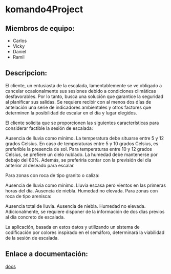 # komando4Project
## Miembros de equipo:
- Carlos
- Vicky
- Daniel
- Ramil
## Descripcion:
El cliente, un entusiasta de la escalada, lamentablemente se ve obligado a cancelar ocasionalmente sus sesiones debido a condiciones climáticas desfavorables. Por lo tanto, busca una solución que garantice la seguridad al planificar sus salidas. Se requiere recibir con al menos dos días de antelación una serie de indicadores ambientales y otros factores que determinen la posibilidad de escalar en el día y lugar elegidos.

El cliente solicita que se proporcionen las siguientes características para considerar factible la sesión de escalada:

Ausencia de lluvia como mínimo.
La temperatura debe situarse entre 5 y 12 grados Celsius.
En caso de temperaturas entre 5 y 10 grados Celsius, es preferible la presencia de sol.
Para temperaturas entre 10 y 12 grados Celsius, se prefiere un cielo nublado.
La humedad debe mantenerse por debajo del 60%.
Además, se preferiría contar con la previsión del día anterior al deseado para escalar.

Para zonas con roca de tipo granito o caliza:

Ausencia de lluvia como mínimo.
Lluvia escasa pero vientos en las primeras horas del día.
Ausencia de niebla.
Humedad no elevada.
Para zonas con roca de tipo arenisca:

Ausencia total de lluvia.
Ausencia de niebla.
Humedad no elevada.
Adicionalmente, se requiere disponer de la información de dos días previos al día concreto de escalada.

La aplicación, basada en estos datos y utilizando un sistema de codificación por colores inspirado en el semáforo, determinará la viabilidad de la sesión de escalada.

## Enlace a documentación:
[docs](https://github.com/Komando4ediae/komando4Project/docs)
